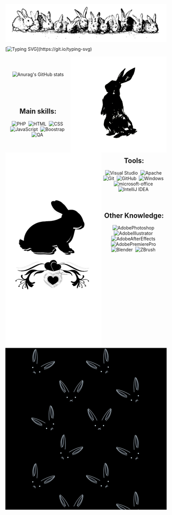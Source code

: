 <img align="center" src="Banner1.jpg"/>

[![Typing SVG](https://readme-typing-svg.demolab.com?font=Poppins&size=120&pause=1000&color=000000&background=FFFFFF&center=true&vCenter=true&width=2011&height=300&lines=Hello!;I'm+EGGzin;or+Eliel%2C+if+you+want;I'm+a+Developer;And+a+QA;I+love+bunnies+and+studying!)](https://git.io/typing-svg)

<div align="center">
<div>
<img width=300 src="Coelho1.jpg" align="right">
</div>

<br><br>

![Anurag's GitHub stats](https://github-readme-stats.vercel.app/api?username=EGGzin0402&show_icons=true&theme=dark)

</div>

<div align="center">

<div>
<br><br><br>
<img width=300 src="Coelho2.jpg" align="left">
</div>

<h2 align="center"> Main skills: </h2>

<p align="center">

![PHP](https://img.shields.io/badge/-PHP-FFFFFF?style=for-the-badge&logo=php&labelColor=000000&textColor=000000)&nbsp;
![HTML](https://img.shields.io/badge/-HTML-FFFFFF?style=for-the-badge&logo=html5&labelColor=000000)&nbsp;
![CSS](https://img.shields.io/badge/-CSS-FFFFFF?style=for-the-badge&logo=CSS3&logoColor=1572B6&labelColor=000000)&nbsp;
![JavaScript](https://img.shields.io/badge/-JavaScript-FFFFFF?style=for-the-badge&logo=javascript&labelColor=000000&textColor=000000)&nbsp;
![Boostrap](https://img.shields.io/badge/-boostrap-FFFFFF?style=for-the-badge&logo=bootstrap&labelColor=000000)&nbsp;
![QA](https://img.shields.io/badge/-Quality%20Assurance-FFFFFF?style=for-the-badge&labelColor=000000)&nbsp;

</p>

<br>

<h2 align="center"> Tools: </h2>

<p align="center">

![Visual Studio](https://img.shields.io/badge/-Visual%20Studio-FFFFFF?style=for-the-badge&logo=visual-studio&logoColor=C8A2C8&labelColor=000000)&nbsp;
![Apache](https://img.shields.io/badge/-Apache-FFFFFF?style=for-the-badge&logo=mysql&labelColor=000000)&nbsp;
![Git](https://img.shields.io/badge/-Git-FFFFFF?style=for-the-badge&logo=git&labelColor=000000)&nbsp;
![GitHub](https://img.shields.io/badge/-GitHub-FFFFFF?style=for-the-badge&logo=github&labelColor=000000)&nbsp;
![Windows](https://img.shields.io/badge/-Windows-FFFFFF?style=for-the-badge&logo=windows&labelColor=000000)&nbsp;
![microsoft-office](https://img.shields.io/badge/-microsoft_office-FFFFFF?style=for-the-badge&logo=microsoft-office&labelColor=000000)&nbsp;
![IntelliJ IDEA](https://img.shields.io/badge/IntelliJIDEA-FFFFFF.svg?style=for-the-badge&logo=intellij-idea&logoColor=white&labelColor=000000)&nbsp;


</p>

<br>

<h2 align="center"> Other Knowledge: </h2>

<p align="center">

![AdobePhotoshop](https://img.shields.io/badge/-adobe%20photoshop%20-FFFFFF?style=for-the-badge&logo=adobe%20photoshop&labelColor=000000&textColor=000000)&nbsp;
![AdobeIllustrator](https://img.shields.io/badge/-adobe%20illustrator%20-FFFFFF?style=for-the-badge&logo=adobe%20illustrator&labelColor=000000&textColor=000000)&nbsp;
![AdobeAfterEffects](https://img.shields.io/badge/-adobe%20after%20effects%20-FFFFFF?style=for-the-badge&logo=adobe%20after%20effects&labelColor=000000&textColor=000000)&nbsp;
![AdobePremierePro](https://img.shields.io/badge/-adobe%20premiere%20pro%20-FFFFFF?style=for-the-badge&logo=adobe%20premiere%20pro&labelColor=000000&textColor=000000)&nbsp;
![Blender](https://img.shields.io/badge/-blender-FFFFFF?style=for-the-badge&logo=blender&labelColor=000000&textColor=000000)&nbsp;
![ZBrush](https://img.shields.io/badge/-zbrush-FFFFFF?style=for-the-badge&logo=zbrush&labelColor=000000&textColor=000000)&nbsp;

</p>

</div>

<img width=2011 align="center" src="Background1.jpg"/>
